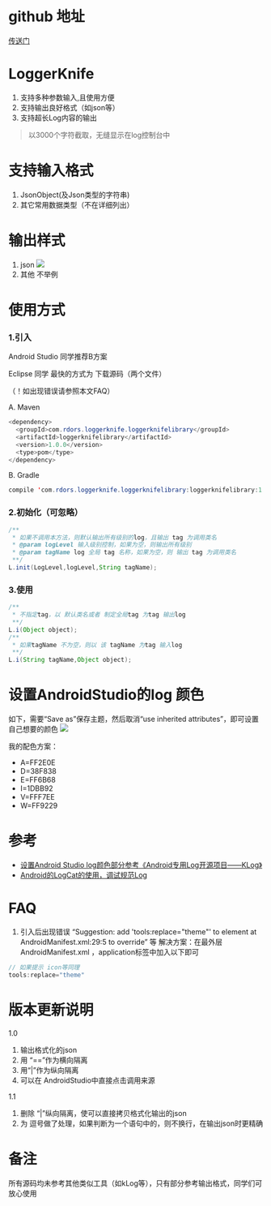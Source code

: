 # github 地址
  [传送门](https://github.com/jacksunny/LoggerKnife/)
# LoggerKnife
 1. 支持多种参数输入,且使用方便
 2. 支持输出良好格式（如json等）
 3. 支持超长Log内容的输出
 > 以3000个字符截取，无缝显示在log控制台中
 

# 支持输入格式
 1. JsonObject(及Json类型的字符串)
 2. 其它常用数据类型（不在详细列出）

# 输出样式
 
1. json
![](http://7xpc6d.com1.z0.glb.clouddn.com/1.1version.png)
2. 其他
   不举例
 
# 使用方式
 
### 1.引入

Android Studio 同学推荐B方案

Eclipse 同学 最快的方式为 下载源码（两个文件）

（！如出现错误请参照本文FAQ）

A. Maven
 
```java
<dependency>
  <groupId>com.rdors.loggerknife.loggerknifelibrary</groupId>
  <artifactId>loggerknifelibrary</artifactId>
  <version>1.0.0</version>
  <type>pom</type>
</dependency>
```
 B. Gradle
```java
compile 'com.rdors.loggerknife.loggerknifelibrary:loggerknifelibrary:1.0.0'
```
### 2.初始化（可忽略）
 
```java
/**
 * 如果不调用本方法，则默认输出所有级别的log，且输出 tag 为调用类名
 * @param logLevel 输入级别控制，如果为空，则输出所有级别   
 * @param tagName log 全局 tag 名称，如果为空，则 输出 tag 为调用类名
 **/
L.init(LogLevel,logLevel,String tagName);
```
### 3.使用
```java
/**
 * 不指定tag，以 默认类名或者 制定全局tag 为tag 输出log
 **/
L.i(Object object);
/**
 * 如果tagName 不为空，则以 该 tagName 为tag 输入log
 **/
L.i(String tagName,Object object);
```

# 设置AndroidStudio的log 颜色
如下，需要“Save as”保存主题，然后取消“use inherited attributes”，即可设置自己想要的颜色 
![](http://i5.tietuku.com/d103d5dc32e55695.png)

我的配色方案：

* A=FF2E0E
* D=38F838
* E=FF6B68
* I=1DBB92
* V=FFF7EE
* W=FF9229
 
# 参考
 
* [设置Android Studio log颜色部分参考《Android专用Log开源项目——KLog》](http://blog.csdn.net/zhaokaiqiang1992/article/details/49837627)
* [Android的LogCat的使用，调试规范Log](http://www.jcodecraeer.com/a/anzhuokaifa/androidkaifa/2012/1019/445.html)
 
# FAQ
1. 引入后出现错误
   “Suggestion: add 'tools:replace="theme"' to <application> element at AndroidManifest.xml:29:5 to override” 等
   解决方案：在最外层AndroidManifest.xml ，application标签中加入以下即可
```java
// 如果提示 icon等同理
tools:replace="theme"
```

# 版本更新说明
1.0
1. 输出格式化的json
2. 用 “==”作为横向隔离
3. 用“|”作为纵向隔离
4. 可以在 AndroidStudio中直接点击调用来源

1.1
1. 删除 “|”纵向隔离，使可以直接拷贝格式化输出的json
2. 为 逗号做了处理，如果判断为一个语句中的，则不换行，在输出json时更精确

# 备注
所有源码均未参考其他类似工具（如kLog等），只有部分参考输出格式，同学们可放心使用

